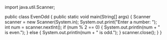 import java.util.Scanner;

public class EvenOdd {
    public static void main(String[] args) {
        Scanner scanner = new Scanner(System.in);
System.out.print("Enter a number: ");
  int num = scanner.nextInt();
 if (num % 2 == 0) {
     System.out.println(num + " is even.");
        } else {
            System.out.println(num + " is odd.");
        }
        scanner.close();
    }
}
